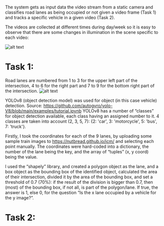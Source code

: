 The system gets as input data the video stream from a static camera and classifies road lanes as being
occupied or not given a video frame (Task 1) and tracks a specific vehicle in a given video (Task 2).

The videos are collected at different times during day/week so it is easy to observe that there are some changes in illumination in the scene specific to each video:

![alt text](https://github.com/StegarescuAnaMaria/Visual_Traffic_Monitoring_at_a_Road_Intersection_Computer_Vision/blob/main/images/1.png)

# Task 1:
Road lanes are numbered from 1 to 3 for the upper left part of the intersection, 4 to 6 for the right part and 7 to 9 for the bottom right part of the intersection.
![alt text](https://github.com/StegarescuAnaMaria/Visual_Traffic_Monitoring_at_a_Road_Intersection_Computer_Vision/blob/main/images/2.png)

YOLOv8 (object detection model) was used for object (in this case vehicle) detection. Source: https://github.com/autogyro/yolo-V8/blob/main/examples/tutorial.ipynb 
YOLOv8 has a number of “classes” for object detection available, each class having an assigned number 
to it. 4 classes are taken into account (2, 3, 5, 7): {2: 'car', 3: 'motorcycle', 5: 'bus', 7: 'truck'}.
 
Firstly, I took the coordinates for each of the 9 lanes, by uploading some sample train images to https://nutbread.github.io/icm/ and selecting each point manually. The coordinates were hard-coded into a dictionary, the number of the lane being the key, and the array of “tuples” (x, y coord) being the value.

I used the “shapely” library, and created a polygon object as the lane, and a box object as the bounding box of the identified object, calculated the area of their intersection, divided it by the area of the bounding box, and set a threshold of 0.7 (70%): if the result of the division is bigger 
than 0.7, then (most) of the bounding box, if not all, is part of the polygon/lane. If true, the answer is 1, else 0, for the question “Is the x lane occupied by a vehicle for the y image?”.

# Task 2:
